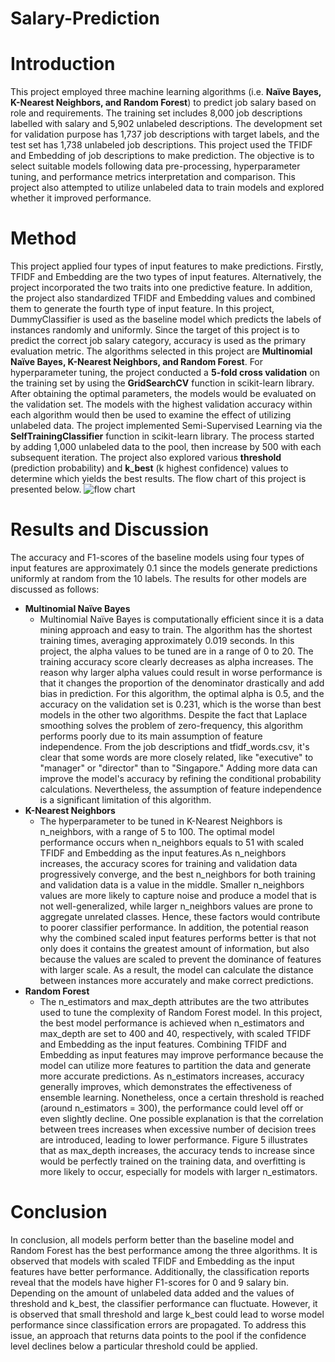 # Salary-Prediction

# Introduction
This project employed three machine learning algorithms (i.e. **Naïve Bayes, K-Nearest Neighbors, and Random Forest**) to predict job salary based on role and requirements. The training set includes 8,000 job descriptions labelled with salary and 5,902 unlabeled descriptions. The development set for validation purpose has 1,737 job descriptions with target labels, and the test set has 1,738 unlabeled job descriptions. This project used the TFIDF and Embedding of job descriptions to make prediction. The objective is to select suitable models following data pre-processing, hyperparameter tuning, and performance metrics interpretation and comparison. This project also attempted to utilize unlabeled data to train models and explored whether it improved performance.

# Method
This project applied four types of input features to make predictions. Firstly, TFIDF and Embedding are the two types of input features. Alternatively, the project incorporated the two traits into one predictive feature. In addition, the project also standardized TFIDF and Embedding values and combined them to generate the fourth type of input feature.
In this project, DummyClassifier is used as the baseline model which predicts the labels of instances randomly and uniformly. Since the target of this project is to predict the correct job salary category, accuracy is used as the primary evaluation metric. The algorithms selected in this project are **Multinomial Naïve Bayes, K-Nearest Neighbors, and Random Forest**. For hyperparameter tuning, the project conducted a **5-fold cross validation** on the training set by using the **GridSearchCV** function in scikit-learn library. After obtaining the optimal parameters, the models would be evaluated on the validation set. The models with the highest validation accuracy within each algorithm would then be used to examine the effect of utilizing unlabeled data. The project implemented Semi-Supervised Learning via the **SelfTrainingClassifier** function in scikit-learn library. The process started by adding 1,000 unlabeled data to the pool, then increase by 500 with each subsequent iteration. The project also explored various **threshold** (prediction probability) and **k_best** (k highest confidence) values to determine which yields the best results. The flow chart of this project is presented below.
![flow chart](https://github.com/W-Hsieh/Salary-Prediction/assets/142127312/31c6d781-5405-4b44-bdfb-f18eb4d0af60)

# Results and Discussion
The accuracy and F1-scores of the baseline models using four types of input features are approximately 0.1 since the models generate predictions uniformly at random from the 10 labels. The results for other models are discussed as follows:
  - **Multinomial Naïve Bayes**
    - Multinomial Naïve Bayes is computationally efficient since it is a data mining approach and easy to train. The algorithm has the shortest training times, averaging approximately 0.019 seconds. In this project, the alpha values to be tuned are in a range of 0 to 20. The training accuracy score clearly decreases as alpha increases. The reason why larger alpha values could result in worse performance is that it changes the proportion of the denominator drastically and add bias in prediction. For this algorithm, the optimal alpha is 0.5, and the accuracy on the validation set is 0.231, which is the worse than best models in the other two algorithms. Despite the fact that Laplace smoothing solves the problem of zero-frequency, this algorithm performs poorly due to its main assumption of feature independence. From the job descriptions and tfidf_words.csv, it's clear that some words are more closely related, like "executive" to "manager" or "director" than to "Singapore." Adding more data can improve the model's accuracy by refining the conditional probability calculations. Nevertheless, the assumption of feature independence is a significant limitation of this algorithm.
  - **K-Nearest Neighbors**
    - The hyperparameter to be tuned in K-Nearest Neighbors is n_neighbors, with a range of 5 to 100. The optimal model performance occurs when n_neighbors equals to 51 with scaled TFIDF and Embedding as the input features.As n_neighbors increases, the accuracy scores for training and validation data progressively converge, and the best n_neighbors for both training and validation data is a value in the middle. Smaller n_neighbors values are more likely to capture noise and produce a model that is not well-generalized, while larger n_neighbors values are prone to aggregate unrelated classes. Hence, these factors would contribute to poorer classifier performance. In addition, the potential reason why the combined scaled input features performs better is that not only does it contains the greatest amount of information, but also because the values are scaled to prevent the dominance of features with larger scale. As a result, the model can calculate the distance between instances more accurately and make correct predictions.
  - **Random Forest**
    - The n_estimators and max_depth attributes are the two attributes used to tune the complexity of Random Forest model. In this project, the best model performance is achieved when n_estimators and max_depth are set to 400 and 40, respectively, with scaled TFIDF and Embedding as the input features. Combining TFIDF and Embedding as input features may improve performance because the model can utilize more features to partition the data and generate more accurate predictions. As n_estimators increases, accuracy generally improves, which demonstrates the effectiveness of ensemble learning. Nonetheless, once a certain threshold is reached (around n_estimators = 300), the performance could level off or even slightly decline. One possible explanation is that the correlation between trees increases when excessive number of decision trees are introduced, leading to lower performance. Figure 5 illustrates that as max_depth increases, the accuracy tends to increase since would be perfectly trained on the training data, and overfitting is more likely to occur, especially for models with larger n_estimators.

# Conclusion
In conclusion, all models perform better than the baseline model and Random Forest has the best performance among the three algorithms. It is observed that models with scaled TFIDF and Embedding as the input features have better performance. Additionally, the classification reports reveal that the models have higher F1-scores for 0 and 9 salary bin. <br />
Depending on the amount of unlabeled data added and the values of threshold and k_best, the classifier performance can fluctuate. However, it is observed that small threshold and large k_best could lead to worse model performance since classification errors are propagated. To address this issue, an approach that returns data points to the pool if the confidence level declines below a particular threshold could be applied.

